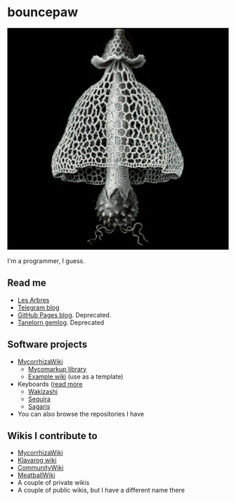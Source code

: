 # bouncepaw
![An image of a mushroom](https://raw.githubusercontent.com/bouncepaw/bouncepaw/main/userpic.jpeg)

I'm a programmer, I guess.

## Read me
* [Les Arbres](https://lesarbr.es)
* [Telegram blog](https://t.me/bpblog)
* [GitHub Pages blog](https://bouncepaw.github.io). Deprecated.
* [Tanelorn gemlog](gemini://tanelorn.city/~bouncepaw). Deprecated

## Software projects
* [MycorrhizaWiki](https://mycorrhiza.lesarbr.es)
  * [Mycomarkup library](https://github.com/bouncepaw/mycomarkup)
  * [Example wiki](https://github.com/bouncepaw/example-wiki) (use as a template)
* Keyboards ([read more](https://klavarog.tk/page/u/bouncepaw/клавиатуры)
  * [Wakizashi](https://github.com/bouncepaw/wakizashi)
  * [Sequira](https://github.com/bouncepaw/sequira)
  * [Sagaris](https://github.com/bouncepaw/sagaris)
* You can also browse the repositories I have

## Wikis I contribute to
* [MycorrhizaWiki](https://mycorrhiza.lesarbr.es)
* [Klavarog wiki](https://klavarog.tk)
* [CommunityWiki](https://communitywiki.org)
* [MeatballWiki](http://meatballwiki.org)
* A couple of private wikis
* A couple of public wikis, but I have a different name there
